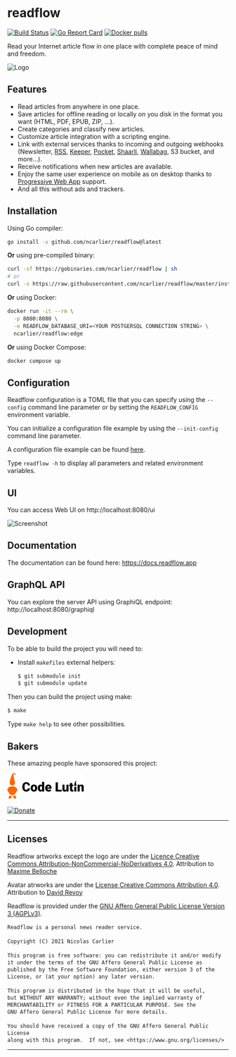 # readflow

[![Build Status](https://github.com/ncarlier/readflow/actions/workflows/build.yml/badge.svg)](https://github.com/ncarlier/readflow/actions/workflows/build.yml)
[![Go Report Card](https://goreportcard.com/badge/github.com/ncarlier/readflow)](https://goreportcard.com/report/github.com/ncarlier/readflow)
[![Docker pulls](https://img.shields.io/docker/pulls/ncarlier/readflow.svg)](https://hub.docker.com/r/ncarlier/readflow/)

Read your Internet article flow in one place with complete peace of mind and freedom.

![Logo](readflow.svg)

## Features

- Read articles from anywhere in one place.
- Save articles for offline reading or locally on you disk in the format you want (HTML, PDF, EPUB, ZIP, ...).
- Create categories and classify new articles.
- Customize article integration with a scripting engine.
- Link with external services thanks to incoming and outgoing webhooks (Newsletter, [RSS][feedpushr], [Keeper][keeper], [Pocket][pocket], [Shaarli][shaarli], [Wallabag][wallabag], S3 bucket, and more...).
- Receive notifications when new articles are available.
- Enjoy the same user experience on mobile as on desktop thanks to [Progressive Web App][pwa] support.
- And all this without ads and trackers.

## Installation

Using Go compiler:

```bash
go install -v github.com/ncarlier/readflow@latest
```

**Or** using pre-compiled binary:

```bash
curl -sf https://gobinaries.com/ncarlier/readflow | sh
# or
curl -s https://raw.githubusercontent.com/ncarlier/readflow/master/install.sh | bash
```

**Or** using Docker:

```bash
docker run -it --rm \
  -p 8080:8080 \
  -e READFLOW_DATABASE_URI=<YOUR POSTGERSQL CONNECTION STRING> \
  ncarlier/readflow:edge
```

**Or** using Docker Compose:

```bash
docker compose up
```

## Configuration

Readflow configuration is a TOML file that you can specify using the `--config` command line parameter or by setting the `READFLOW_CONFIG` environment variable.

You can initialize a configuration file example by using the `--init-config` command line parameter.

A configuration file example can be found [here](./pkg/config/defaults.toml).

Type `readflow -h` to display all parameters and related environment variables.

## UI

You can access Web UI on http://localhost:8080/ui

![Screenshot](screenshot.png)

## Documentation

The documentation can be found here: https://docs.readflow.app

## GraphQL API

You can explore the server API using GraphiQL endpoint: http://localhost:8080/graphiql

## Development

To be able to build the project you will need to:

- Install `makefiles` external helpers:
  ```bash
  $ git submodule init
  $ git submodule update
  ```

Then you can build the project using make:

```bash
$ make
```

Type `make help` to see other possibilities.

## Bakers

These amazing people have sponsored this project:

[![Code Lutin](landing/public/img/code-lutin.svg)](https://www.codelutin.com/)

[![Donate](https://img.shields.io/badge/Donate-PayPal-green.svg)](https://www.paypal.me/nunux)

***

## Licenses

Readflow artworks except the logo are under the [Licence Creative Commons Attribution-NonCommercial-NoDerivatives 4.0](https://creativecommons.org/licenses/by-nc-nd/4.0/legalcode).
Attribution to [Maxime Belloche](https://www.instagram.com/bouloche61/)

Avatar atrworks are under the [License Creative Commons Attribution 4.0](https://creativecommons.org/licenses/by/4.0/legalcode).
Attribution to [David Revoy](https://www.davidrevoy.com/)

Readflow is provided under the [GNU Affero General Public License Version 3 (AGPLv3)](https://github.com/ncarlier/readflow/blob/master/LICENSE).

```text
Readflow is a personal news reader service.

Copyright (C) 2021 Nicolas Carlier

This program is free software: you can redistribute it and/or modify
it under the terms of the GNU Affero General Public License as
published by the Free Software Foundation, either version 3 of the
License, or (at your option) any later version.

This program is distributed in the hope that it will be useful,
but WITHOUT ANY WARRANTY; without even the implied warranty of
MERCHANTABILITY or FITNESS FOR A PARTICULAR PURPOSE. See the
GNU Affero General Public License for more details.

You should have received a copy of the GNU Affero General Public License
along with this program.  If not, see <https://www.gnu.org/licenses/>
```

---

[pwa]: https://web.dev/progressive-web-apps
[feedpushr]: https://github.com/ncarlier/feedpushr
[keeper]: https://keeper.nunux.org
[wallabag]: https://www.wallabag.org
[shaarli]: https://github.com/shaarli/Shaarli
[pocket]: https://getpocket.com/
